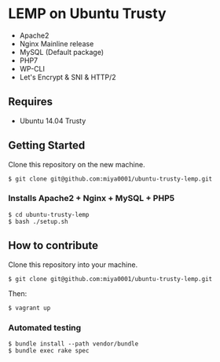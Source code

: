 # LEMP on Ubuntu Trusty

* Apache2
* Nginx Mainline release
* MySQL (Default package)
* PHP7
* WP-CLI
* Let's Encrypt & SNI & HTTP/2

## Requires

* Ubuntu 14.04 Trusty

## Getting Started

Clone this repository on the new machine.

```
$ git clone git@github.com:miya0001/ubuntu-trusty-lemp.git
```

### Installs Apache2 + Nginx + MySQL + PHP5

```
$ cd ubuntu-trusty-lemp
$ bash ./setup.sh
```

## How to contribute

Clone this repository into your machine.

```
$ git clone git@github.com:miya0001/ubuntu-trusty-lemp.git
```

Then:

```
$ vagrant up
```

### Automated testing

```
$ bundle install --path vendor/bundle
$ bundle exec rake spec
```
